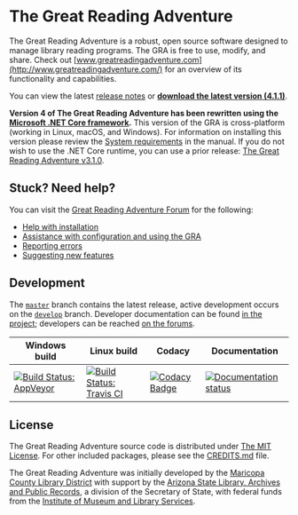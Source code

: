 # The Great Reading Adventure
The Great Reading Adventure is a robust, open source software designed to manage library reading programs. The GRA is free to use, modify, and share. Check out [www.greatreadingadventure.com](http://www.greatreadingadventure.com/) for an overview of its functionality and capabilities.

You can view the latest [release notes](https://github.com/MCLD/greatreadingadventure/releases/latest) or **[download the latest version (4.1.1)](https://github.com/MCLD/greatreadingadventure/releases/download/v4.1.1/GreatReadingAdventure-4.1.1.zip)**.

**Version 4 of The Great Reading Adventure has been rewritten using the [Microsoft .NET Core framework](https://en.wikipedia.org/wiki/.NET_Framework#.NET_Core).** This version of the GRA is cross-platform (working in Linux, macOS, and Windows). For information on installing this version please review the [System requirements](http://manual.greatreadingadventure.com/en/latest/installation/system-requirements/) in the manual. If you do not wish to use the .NET Core runtime, you can use a prior release: [The Great Reading Adventure v3.1.0](https://github.com/MCLD/greatreadingadventure/releases/tag/v3.1.0).

## Stuck? Need help?
You can visit the [Great Reading Adventure Forum](http://forum.greatreadingadventure.com/) for the following:

* [Help with installation](http://forum.greatreadingadventure.com/c/install-issues)
* [Assistance with configuration and using the GRA](http://forum.greatreadingadventure.com/c/help)
* [Reporting errors](http://forum.greatreadingadventure.com/c/errors)
* [Suggesting new features](http://forum.greatreadingadventure.com/c/feature-requests)

## Development
The [`master`](https://github.com/mcld/greatreadingadventure/tree/master) branch contains the latest release, active development occurs on the [`develop`](https://github.com/mcld/greatreadingadventure/tree/develop) branch. Developer documentation can be found [in the project](dev/); developers can be reached [on the forums](http://forum.greatreadingadventure.com/).

| Windows build | Linux build | Codacy | Documentation |
| --- | --- | --- | --- |
| [![Build Status: AppVeyor](https://ci.appveyor.com/api/projects/status/635iqqcivuq5uvx0/branch/develop?svg=true)](https://ci.appveyor.com/project/haraldnagel/greatreadingadventure) | [![Build Status: Travis CI](https://travis-ci.org/MCLD/greatreadingadventure.svg?branch=develop)](https://travis-ci.org/MCLD/greatreadingadventure) | [![Codacy Badge](https://api.codacy.com/project/badge/Grade/8fe56b7f1ef04f13b8560d6d9b91b27e)](https://www.codacy.com/manual/mcld/greatreadingadventure?utm_source=github.com&amp;utm_medium=referral&amp;utm_content=MCLD/greatreadingadventure&amp;utm_campaign=Badge_Grade) | [![Documentation status](https://readthedocs.org/projects/great-reading-adventure/badge/?version=latest)](https://readthedocs.org/projects/great-reading-adventure/) |

## License
The Great Reading Adventure source code is distributed under [The MIT License](http://opensource.org/licenses/MIT). For other included packages, please see the [CREDITS.md](CREDITS.md) file.

The Great Reading Adventure was initially developed by the [Maricopa County Library District](https://mcldaz.org/) with support by the [Arizona State Library, Archives and Public Records](http://www.azlibrary.gov/), a division of the Secretary of State, with federal funds from the [Institute of Museum and Library Services](http://www.imls.gov/).
